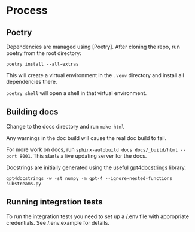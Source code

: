 # Process

## Poetry

Dependencies are managed using [Poetry].  After cloning the repo, run poetry from the root directory:

`poetry install --all-extras`

This will create a virtual environment in the `.venv` directory and install all dependencies there.

`poetry shell` will open a shell in that virtual environment.

## Building docs

Change to the docs directory and run `make html`

Any warnings in the doc build will cause the real doc build to fail.

For more work on docs, run `sphinx-autobuild docs docs/_build/html --port 8001`.  This starts a live updating server for the docs.

Docstrings are initially generated using the useful [gpt4docstrings](https://github.com/MichaelisTrofficus/gpt4docstrings) library.

`gpt4docstrings -w -st numpy -m gpt-4 --ignore-nested-functions substreams.py`

## Running integration tests

To run the integration tests you need to set up a /.env file with appropriate credentials.  See /.env.example for details. 



